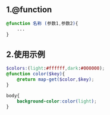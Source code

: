 ## 1.@function

```scss
@function 名称 (参数1,参数2){
    ...
}
```

## 2.使用示例

```scss
$colors:(light:#ffffff,dark:#000000);
@function color($key){
    @return map-get($color,$key);
}

body{
    background-color:color(light);
}
```

